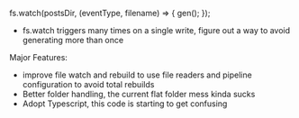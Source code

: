 fs.watch(postsDir, (eventType, filename) => {
        gen();
});

- fs.watch triggers many times on a single write, figure out a way to avoid generating more than once


Major Features:
- improve file watch and rebuild to use file readers and pipeline configuration to avoid total rebuilds
- Better folder handling, the current flat folder mess kinda sucks
- Adopt Typescript, this code is starting to get confusing